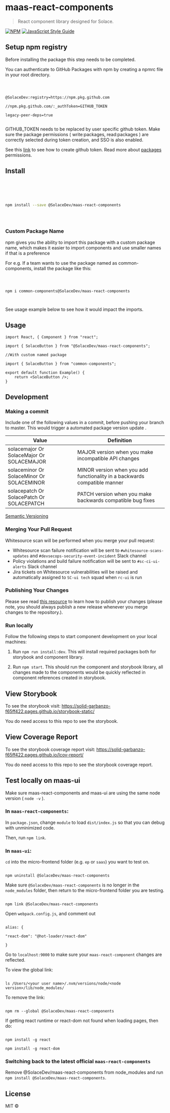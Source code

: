 # maas-react-components

> React component library designed for Solace.

[![NPM](https://img.shields.io/npm/v/maas-react-components.svg)](https://github.com/SolaceDev/maas-react-components/packages/944783) [![JavaScript Style Guide](https://img.shields.io/badge/code_style-standard-brightgreen.svg)](https://standardjs.com)

## Setup npm registry

Before installing the package this step needs to be completed.

You can authenticate to GitHub Packages with npm by creating a npmrc file in your root directory.

```



@SolaceDev:registry=https://npm.pkg.github.com

//npm.pkg.github.com/:_authToken=GITHUB_TOKEN

legacy-peer-deps=true


```

GITHUB_TOKEN needs to be replaced by user specific github token. Make sure the package permissions ( write:packages, read:packages ) are correctly selected during token creation, and SSO is also enabled.

See this [link](https://docs.github.com/en/github/authenticating-to-github/keeping-your-account-and-data-secure/creating-a-personal-access-token) to see how to create github token. Read more about [packages](https://docs.github.com/en/packages/learn-github-packages/about-permissions-for-github-packages) permissions.

## Install

```bash





npm install --save @SolaceDev/maas-react-components





```

### Custom Package Name

npm gives you the ability to import this package with a custom package name, which makes it easier to import components and use smaller names if that is a preference

For e.g. If a team wants to use the package named as common-components, install the package like this:

```



npm i common-components@SolaceDev/maas-react-components



```

See usage example below to see how it would impact the imports.

## Usage

```tsx
import React, { Component } from "react";

import { SolaceButton } from "@SolaceDev/maas-react-components";

//With custom named package

import { SolaceButton } from "common-components";

export default function Example() {
	return <SolaceButton />;
}
```

## Development

### Making a commit

Include one of the following values in a commit, before pushing your branch to master. This would trigger a automated package version update .

| Value                                     | Definition                                                                |
| ----------------------------------------- | ------------------------------------------------------------------------- |
| solacemajor Or SolaceMajor Or SOLACEMAJOR | MAJOR version when you make incompatible API changes                      |
| solaceminor Or SolaceMinor Or SOLACEMINOR | MINOR version when you add functionality in a backwards compatible manner |
| solacepatch Or SolacePatch Or SOLACEPATCH | PATCH version when you make backwards compatible bug fixes                |

[Semantic Versioning](https://semver.org/)

### Merging Your Pull Request
Whitesource scan will be performed when you merge your pull request:
- Whitesource scan failure notification will be sent to `#whitesource-scans-updates` and `#devsecops-security-event-incident` Slack channel
- Policy violations and build failure notification will be sent to `#sc-ci-ui-alerts` Slack channel
- Jira tickets on Whitesource vulnerabilities will be raised and automatically assigned to `SC-ui tech` squad when `rc-ui` is run


### Publishing Your Changes

Please see read [this resource](https://docs.github.com/en/repositories/releasing-projects-on-github/managing-releases-in-a-repository#creating-a-release) to learn how to publish your changes (please note, you should always publish a new release whenever you merge changes to the repository.).

### Run locally

Follow the following steps to start component development on your local machines:

1. Run `npm run install:dev`. This will install required packages both for storybook and component library.

2. Run `npm start`. This should run the component and storybook library, all changes made to the components would be quickly reflected in component references created in storybook.

## View Storybook

To see the storybook visit: https://solid-garbanzo-f65ff422.pages.github.io/storybook-static/

You do need access to this repo to see the storybook.

## View Coverage Report

To see the storybook coverage report visit: https://solid-garbanzo-f65ff422.pages.github.io/lcov-report/

You do need access to this repo to see the storybook coverage report.

## Test locally on maas-ui

Make sure maas-react-components and maas-ui are using the same node version ( `node -v` ).

### In `maas-react-components`:

In `package.json`, change `module` to load `dist/index.js` so that you can debug with unminimized code.

Then, run `npm link`.

### In `maas-ui`:

`cd` into the micro-frontend folder (e.g. `ep` or `saas`) you want to test on.

```

npm uninstall @SolaceDev/maas-react-components

```

Make sure `@SolaceDev/maas-react-components` is no longer in the `node_modules` folder, then return to the micro-frontend folder you are testing.

```

npm link @SolaceDev/maas-react-components

```

Open `webpack.config.js`, and comment out

```

alias: {

"react-dom": "@hot-loader/react-dom"

}

```

Go to `localhost:9000` to make sure your `maas-react-component` changes are reflected.

To view the global link:

```

ls /Users/<your user name>/.nvm/versions/node/<node version>/lib/node_modules/

```

To remove the link:

```

npm rm --global @SolaceDev/maas-react-components

```

If getting react runtime or react-dom not found when loading pages, then do:

```

npm install -g react

npm install -g react-dom

```

### Switching back to the latest official `maas-react-components`

Remove @SolaceDev/maas-react-components from node_modules and run `npm install @SolaceDev/maas-react-components`.

## License

MIT © [](https://github.com/)
